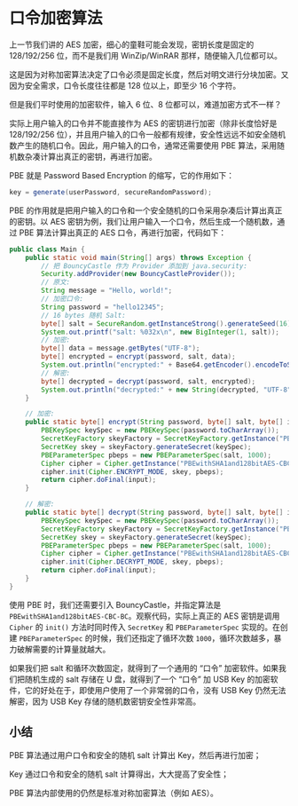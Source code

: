 # **口令加密算法**


上一节我们讲的 AES 加密，细心的童鞋可能会发现，密钥长度是固定的 128/192/256 位，而不是我们用 WinZip/WinRAR 那样，随便输入几位都可以。

这是因为对称加密算法决定了口令必须是固定长度，然后对明文进行分块加密。又因为安全需求，口令长度往往都是 128 位以上，即至少 16 个字符。

但是我们平时使用的加密软件，输入 6 位、8 位都可以，难道加密方式不一样？

实际上用户输入的口令并不能直接作为 AES 的密钥进行加密（除非长度恰好是 128/192/256 位），并且用户输入的口令一般都有规律，安全性远远不如安全随机数产生的随机口令。因此，用户输入的口令，通常还需要使用 PBE 算法，采用随机数杂凑计算出真正的密钥，再进行加密。

PBE 就是 Password Based Encryption 的缩写，它的作用如下：

```java
key = generate(userPassword, secureRandomPassword);
```

PBE 的作用就是把用户输入的口令和一个安全随机的口令采用杂凑后计算出真正的密钥。以 AES 密钥为例，我们让用户输入一个口令，然后生成一个随机数，通过 PBE 算法计算出真正的 AES 口令，再进行加密，代码如下：

```java
public class Main {
    public static void main(String[] args) throws Exception {
        // 把 BouncyCastle 作为 Provider 添加到 java.security:
        Security.addProvider(new BouncyCastleProvider());
        // 原文:
        String message = "Hello, world!";
        // 加密口令:
        String password = "hello12345";
        // 16 bytes 随机 Salt:
        byte[] salt = SecureRandom.getInstanceStrong().generateSeed(16);
        System.out.printf("salt: %032x\n", new BigInteger(1, salt));
        // 加密:
        byte[] data = message.getBytes("UTF-8");
        byte[] encrypted = encrypt(password, salt, data);
        System.out.println("encrypted:" + Base64.getEncoder().encodeToString(encrypted));
        // 解密:
        byte[] decrypted = decrypt(password, salt, encrypted);
        System.out.println("decrypted:" + new String(decrypted, "UTF-8"));
    }

    // 加密:
    public static byte[] encrypt(String password, byte[] salt, byte[] input) throws GeneralSecurityException {
        PBEKeySpec keySpec = new PBEKeySpec(password.toCharArray());
        SecretKeyFactory skeyFactory = SecretKeyFactory.getInstance("PBEwithSHA1and128bitAES-CBC-BC");
        SecretKey skey = skeyFactory.generateSecret(keySpec);
        PBEParameterSpec pbeps = new PBEParameterSpec(salt, 1000);
        Cipher cipher = Cipher.getInstance("PBEwithSHA1and128bitAES-CBC-BC");
        cipher.init(Cipher.ENCRYPT_MODE, skey, pbeps);
        return cipher.doFinal(input);
    }

    // 解密:
    public static byte[] decrypt(String password, byte[] salt, byte[] input) throws GeneralSecurityException {
        PBEKeySpec keySpec = new PBEKeySpec(password.toCharArray());
        SecretKeyFactory skeyFactory = SecretKeyFactory.getInstance("PBEwithSHA1and128bitAES-CBC-BC");
        SecretKey skey = skeyFactory.generateSecret(keySpec);
        PBEParameterSpec pbeps = new PBEParameterSpec(salt, 1000);
        Cipher cipher = Cipher.getInstance("PBEwithSHA1and128bitAES-CBC-BC");
        cipher.init(Cipher.DECRYPT_MODE, skey, pbeps);
        return cipher.doFinal(input);
    }
}
```

使用 PBE 时，我们还需要引入 BouncyCastle，并指定算法是 `PBEwithSHA1and128bitAES-CBC-BC`。观察代码，实际上真正的 AES 密钥是调用 `Cipher` 的 `init()` 方法时同时传入 `SecretKey` 和 `PBEParameterSpec` 实现的。在创建 `PBEParameterSpec` 的时候，我们还指定了循环次数 `1000`，循环次数越多，暴力破解需要的计算量就越大。

如果我们把 salt 和循环次数固定，就得到了一个通用的 “口令” 加密软件。如果我们把随机生成的 salt 存储在 U 盘，就得到了一个 “口令” 加 USB Key 的加密软件，它的好处在于，即使用户使用了一个非常弱的口令，没有 USB Key 仍然无法解密，因为 USB Key 存储的随机数密钥安全性非常高。

## 小结

PBE 算法通过用户口令和安全的随机 salt 计算出 Key，然后再进行加密；

Key 通过口令和安全的随机 salt 计算得出，大大提高了安全性；

PBE 算法内部使用的仍然是标准对称加密算法（例如 AES）。